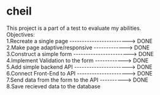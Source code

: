 # cheil

This project is a part of a test to evaluate my abilities.<br />
Objectives:<br />
  1.Recreate a single page ------------------------> DONE<br />
  2.Make page adaptive/responsive -------------> DONE<br />
  3.Construct a simple form -----------------------> DONE<br />
  4.Implement Validation to the form ------------> DONE<br />
  5.Add simple backend API ----------------------> DONE<br />
  6.Connect Front-End to API ---------------------> DONE<br />
  7.Send data from the form to the API ----------> DONE <br />
  8.Save recieved data to the database          <br />
